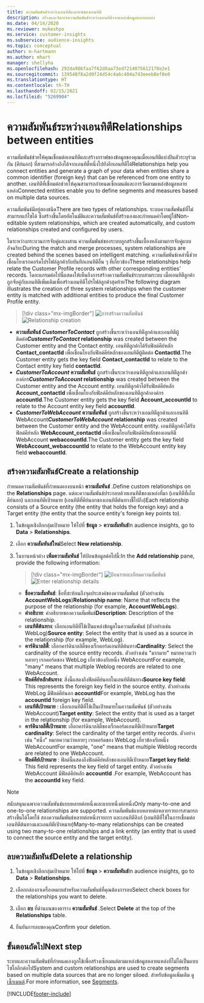 ```yaml
---
title: ความสัมพันธ์ระหว่างเอนทิตีและพาธของเอนทิตี
description: สร้างและจัดการความสัมพันธ์ระหว่างเอนทิตีจากแหล่งข้อมูลหลายแหล่ง
ms.date: 04/14/2020
ms.reviewer: mukeshpo
ms.service: customer-insights
ms.subservice: audience-insights
ms.topic: conceptual
author: m-hartmann
ms.author: mhart
manager: shellyha
ms.openlocfilehash: 292da986faa7f62d8aa73ed7214075612178e2e1
ms.sourcegitcommit: 139548f8a2d0f24d54c4a6c404a743eeeb8ef8e0
ms.translationtype: HT
ms.contentlocale: th-TH
ms.lasthandoff: 02/15/2021
ms.locfileid: "5269904"
---
```

# <a name="relationships-between-entities"></a><span data-ttu-id="bdf4a-103">ความสัมพันธ์ระหว่างเอนทิตี</span><span class="sxs-lookup"><span data-stu-id="bdf4a-103">Relationships between entities</span></span>

<span data-ttu-id="bdf4a-104">ความสัมพันธ์ช่วยให้คุณเชื่อมต่อเอนทิตีและสร้างกราฟของข้อมูลของคุณเมื่อเอนทิตีแบ่งปันตัวระบุร่วมกัน (คีย์นอก) ที่สามารถอ้างอิงได้จากเอนทิตี้หนึ่งไปยังอีกเอนทิตีได้</span><span class="sxs-lookup"><span data-stu-id="bdf4a-104">Relationships help you connect entities and generate a graph of your data when entities share a common identifier (foreign key) that can be referenced from one entity to another.</span></span> <span data-ttu-id="bdf4a-105">เอนทิตีที่เชื่อมต่อช่วยให้คุณสามารถกำหนดเซ็กเมนต์และการวัดตามแหล่งข้อมูลหลายแหล่ง</span><span class="sxs-lookup"><span data-stu-id="bdf4a-105">Connected entities enable you to define segments and measures based on multiple data sources.</span></span>

<span data-ttu-id="bdf4a-106">ความสัมพันธ์มีอยู่สองชนิด</span><span class="sxs-lookup"><span data-stu-id="bdf4a-106">There are two types of relationships.</span></span> <span data-ttu-id="bdf4a-107">ระบบความสัมพันธ์ที่ไม่สามารถแก้ไขได้ ซึ่งสร้างขึ้นโดยอัตโนมัติและความสัมพันธ์ที่สร้างเองและกำหนดค่าโดยผู้ใช้</span><span class="sxs-lookup"><span data-stu-id="bdf4a-107">Non-editable system relationships, which are created automatically, and custom relationships created and configured by users.</span></span>

<span data-ttu-id="bdf4a-108">ในระหว่างกระบวนการจับคู่และผสาน ความสัมพันธ์ของระบบถูกสร้างขึ้นเบื้องหลังตามการจับคู่แบบอัจฉริยะ</span><span class="sxs-lookup"><span data-stu-id="bdf4a-108">During the match and merge processes, system relationships are created behind the scenes based on intelligent matching.</span></span> <span data-ttu-id="bdf4a-109">ความสัมพันธ์เหล่านี้ช่วยเชื่อมโยงเรกคอร์ดโปรไฟล์ลูกค้ากับบันทึกเอนทิตีอื่น ๆ ที่เกี่ยวข้อง</span><span class="sxs-lookup"><span data-stu-id="bdf4a-109">These relationships help relate the Customer Profile records with other corresponding entities' records.</span></span> <span data-ttu-id="bdf4a-110">ไดอะแกรมต่อไปนี้แสดงให้เห็นถึงการสร้างความสัมพันธ์ระบบสามระบบ เมื่อเอนทิตีลูกค้าถูกจับคู่กับเอนทิตีเพิ่มเติมเพื่อสร้างเอนทิตีโปรไฟล์ลูกค้าสุดท้าย</span><span class="sxs-lookup"><span data-stu-id="bdf4a-110">The following diagram illustrates the creation of three system relationships when the customer entity is matched with additional entities to produce the final Customer Profile entity.</span></span>

> [!div class="mx-imgBorder"]
> <span data-ttu-id="bdf4a-111">![การสร้างความสัมพันธ์](media/relationships-entities-merge.png "การสร้างความสัมพันธ์")</span><span class="sxs-lookup"><span data-stu-id="bdf4a-111">![Relationship creation](media/relationships-entities-merge.png "Relationship creation")</span></span>

- <span data-ttu-id="bdf4a-112">**ความสัมพันธ์ *CustomerToContact*** ถูกสร้างขึ้นระหว่างเอนทิตีลูกค้าและเอนทิตีผู้ติดต่อ</span><span class="sxs-lookup"><span data-stu-id="bdf4a-112">***CustomerToContact* relationship** was created between the Customer entity and the Contact entity.</span></span> <span data-ttu-id="bdf4a-113">เอนทิตีลูกค้าได้รับฟิลด์คีย์หลัก **Contact_contactId** เพื่อเชื่อมโยงกับฟิลด์คีย์หลักของเอนทิตีผู้ติดต่อ **ContactId**.</span><span class="sxs-lookup"><span data-stu-id="bdf4a-113">The Customer entity gets the key field **Contact_contactId** to relate to the Contact entity key field **contactId**.</span></span>
- <span data-ttu-id="bdf4a-114">***CustomerToAccount* ความสัมพันธ์** ถูกสร้างขึ้นระหว่างเอนทิตีลูกค้าและเอนทิตีลูกค้าองค์กร</span><span class="sxs-lookup"><span data-stu-id="bdf4a-114">***CustomerToAccount* relationship** was created between the Customer entity and the Account entity.</span></span> <span data-ttu-id="bdf4a-115">เอนทิตีลูกค้าได้รับฟิลด์คีย์หลัก **Account_contactId** เพื่อเชื่อมโยงกับฟิลด์คีย์หลักของเอนทิตีลูกค้าองค์กร **accountId**.</span><span class="sxs-lookup"><span data-stu-id="bdf4a-115">The Customer entity gets the key field **Account_accountId** to relate to the Account entity key field **accountId**.</span></span>
- <span data-ttu-id="bdf4a-116">***CustomerToWebAccount* ความสัมพันธ์** ถูกสร้างขึ้นระหว่างเอนทิตีลูกค้าและเอนทิตี WebAccount</span><span class="sxs-lookup"><span data-stu-id="bdf4a-116">***CustomerToWebAccount* relationship** was created between the Customer entity and the WebAccount entity.</span></span> <span data-ttu-id="bdf4a-117">เอนทิตีลูกค้าได้รับฟิลด์คีย์หลัก **WebAccount_contactId** เพื่อเชื่อมโยงกับฟิลด์คีย์หลักของเอนทิตี WebAccount **webaccountId**.</span><span class="sxs-lookup"><span data-stu-id="bdf4a-117">The Customer entity gets the key field **WebAccount_webaccountId** to relate to the WebAccount entity key field **webaccountId**.</span></span>

## <a name="create-a-relationship"></a><span data-ttu-id="bdf4a-118">สร้างความสัมพันธ์</span><span class="sxs-lookup"><span data-stu-id="bdf4a-118">Create a relationship</span></span>

<span data-ttu-id="bdf4a-119">กำหนดความสัมพันธ์ที่กำหนดเองบนหน้า **ความสัมพันธ์** .</span><span class="sxs-lookup"><span data-stu-id="bdf4a-119">Define custom relationships on the **Relationships** page.</span></span> <span data-ttu-id="bdf4a-120">แต่ละความสัมพันธ์ประกอบด้วยเอนทิตีของแหล่งที่มา (เอนทิตีที่เก็บคีย์นอก) และเอนทิตีเป้าหมาย (เอนทิตีที่คีย์นอกของเอนทิตีต้นทางชี้ไปถึง)</span><span class="sxs-lookup"><span data-stu-id="bdf4a-120">Each relationship consists of a Source entity (the entity that holds the foreign key) and a Target entity (the entity that the source entity's foreign key points to).</span></span>

1. <span data-ttu-id="bdf4a-121">ในข้อมูลเชิงลึกกลุ่มเป้าหมาย ให้ไปที่ **ข้อมูล** > **ความสัมพันธ์**</span><span class="sxs-lookup"><span data-stu-id="bdf4a-121">In audience insights, go to **Data** > **Relationships**.</span></span>

2. <span data-ttu-id="bdf4a-122">เลือก **ความสัมพันธ์ใหม่**</span><span class="sxs-lookup"><span data-stu-id="bdf4a-122">Select **New relationship**.</span></span>

3. <span data-ttu-id="bdf4a-123">ในบานหน้าต่าง **เพิ่มความสัมพันธ์** ให้ป้อนข้อมูลต่อไปนี้:</span><span class="sxs-lookup"><span data-stu-id="bdf4a-123">In the **Add relationship** pane, provide the following information:</span></span>

   > [!div class="mx-imgBorder"]
   > <span data-ttu-id="bdf4a-124">![ป้อนรายละเอียดความสัมพันธ์](media/relationships-add.png "ป้อนรายละเอียดความสัมพันธ์")</span><span class="sxs-lookup"><span data-stu-id="bdf4a-124">![Enter relationship details](media/relationships-add.png "Enter relationship details")</span></span>

   - <span data-ttu-id="bdf4a-125">**ชื่อความสัมพันธ์**: ชื่อที่สะท้อนถึงจุดประสงค์ของความสัมพันธ์ (ตัวอย่างเช่น **AccountWebLogs**)</span><span class="sxs-lookup"><span data-stu-id="bdf4a-125">**Relationship name**: Name that reflects the purpose of the relationship (for example, **AccountWebLogs**).</span></span>
   - <span data-ttu-id="bdf4a-126">**คำอธิบาย**: คำอธิบายของความสัมพันธ์</span><span class="sxs-lookup"><span data-stu-id="bdf4a-126">**Description**: Description of the relationship.</span></span>
   - <span data-ttu-id="bdf4a-127">**เอนทิตีต้นทาง**: เลือกเอนทิตีที่ใช้เป็นแหล่งข้อมูลในความสัมพันธ์ (ตัวอย่างเช่น WebLog)</span><span class="sxs-lookup"><span data-stu-id="bdf4a-127">**Source entity**: Select the entity that is used as a source in the relationship (for example, WebLog).</span></span>
   - <span data-ttu-id="bdf4a-128">**คาร์ดินาลลิตี้**: เลือกคาร์ดินาลลิตี้ของเร็กคอร์ดเอนทิตีต้นทาง</span><span class="sxs-lookup"><span data-stu-id="bdf4a-128">**Cardinality**: Select the cardinality of the source entity records.</span></span> <span data-ttu-id="bdf4a-129">ตัวอย่างเช่น "มากมาย" หมายความว่าหลายๆ เรกคอร์ดของ WebLog เกี่ยวข้องกับหนึ่ง WebAccount</span><span class="sxs-lookup"><span data-stu-id="bdf4a-129">For example, "many" means that multiple Weblog records are related to one WebAccount.</span></span>
   - <span data-ttu-id="bdf4a-130">**ฟิลด์คีย์หลักต้นทาง**: สิ่งนี้แสดงถึงฟิลด์คีย์นอกในเอนทิตีต้นทาง</span><span class="sxs-lookup"><span data-stu-id="bdf4a-130">**Source key field**: This represents the foreign key field in the source entity.</span></span> <span data-ttu-id="bdf4a-131">ตัวอย่างเช่น WebLog มีฟิลด์คีย์นอก **accountId**</span><span class="sxs-lookup"><span data-stu-id="bdf4a-131">For example, WebLog has the **accountId** foreign key field.</span></span>
   - <span data-ttu-id="bdf4a-132">**เอนทิตีเป้าหมาย** : เลือกเอนทิตีที่ใช้เป็นเป้าหมายในความสัมพันธ์ (ตัวอย่างเช่น WebAccount)</span><span class="sxs-lookup"><span data-stu-id="bdf4a-132">**Target entity**: Select the entity that is used as a target in the relationship (for example, WebAccount).</span></span>
   - <span data-ttu-id="bdf4a-133">**คาร์ดินาลลิตี้เป้าหมาย**: เลือกคาร์ดินาลลิตี้ของเร็กคอร์ดเอนทิตีเป้าหมาย</span><span class="sxs-lookup"><span data-stu-id="bdf4a-133">**Target cardinality**: Select the cardinality of the target entity records.</span></span> <span data-ttu-id="bdf4a-134">ตัวอย่างเช่น "หนึ่ง" หมายความว่าหลายๆ เรกคอร์ดของ WebLog เกี่ยวข้องกับหนึ่ง WebAccount</span><span class="sxs-lookup"><span data-stu-id="bdf4a-134">For example, "one" means that multiple Weblog records are related to one WebAccount.</span></span>
   - <span data-ttu-id="bdf4a-135">**ฟิลด์คีย์เป้าหมาย** : ฟิลด์นี้แสดงถึงฟิลด์คีย์หลักของเอนทิตีเป้าหมาย</span><span class="sxs-lookup"><span data-stu-id="bdf4a-135">**Target key field**: This field represents the key field of target entity.</span></span> <span data-ttu-id="bdf4a-136">ตัวอย่างเช่น WebAccount มีฟิลด์คีย์หลัก **accountId** .</span><span class="sxs-lookup"><span data-stu-id="bdf4a-136">For example, WebAccount has the **accountId** key field.</span></span>

> [!NOTE]
> <span data-ttu-id="bdf4a-137">สนับสนุนเฉพาะความสัมพันธ์แบบหลายต่อหนึ่งและแบบหนึ่งต่อหนึ่ง</span><span class="sxs-lookup"><span data-stu-id="bdf4a-137">Only many-to-one and one-to-one relationships are supported.</span></span> <span data-ttu-id="bdf4a-138">ความสัมพันธ์แบบหลายต่อหลายรายการสามารถสร้างขึ้นได้โดยใช้ สองความสัมพันธ์หลายต่อหนึ่งรายการ และเอนทิตีลิงก์ (เอนทิตีที่ใช้ในการเชื่อมต่อเอนทิตีต้นทางและเอนทิตีเป้าหมาย)</span><span class="sxs-lookup"><span data-stu-id="bdf4a-138">Many-to-many relationships can be created using two many-to-one relationships and a link entity (an entity that is used to connect the source entity and the target entity).</span></span>

## <a name="delete-a-relationship"></a><span data-ttu-id="bdf4a-139">ลบความสัมพันธ์</span><span class="sxs-lookup"><span data-stu-id="bdf4a-139">Delete a relationship</span></span>

1. <span data-ttu-id="bdf4a-140">ในข้อมูลเชิงลึกกลุ่มเป้าหมาย ให้ไปที่ **ข้อมูล** > **ความสัมพันธ์**</span><span class="sxs-lookup"><span data-stu-id="bdf4a-140">In audience insights, go to **Data** > **Relationships**.</span></span>

2. <span data-ttu-id="bdf4a-141">เลือกกล่องกาเครื่องหมายสำหรับความสัมพันธ์ที่คุณต้องการลบ</span><span class="sxs-lookup"><span data-stu-id="bdf4a-141">Select check boxes for the relationships you want to delete.</span></span>

3. <span data-ttu-id="bdf4a-142">เลือก **ลบ** ที่ด้านบนของตาราง **ความสัมพันธ์** .</span><span class="sxs-lookup"><span data-stu-id="bdf4a-142">Select **Delete** at the top of the **Relationships** table.</span></span>

4. <span data-ttu-id="bdf4a-143">ยืนยันการลบของคุณ</span><span class="sxs-lookup"><span data-stu-id="bdf4a-143">Confirm your deletion.</span></span>

## <a name="next-step"></a><span data-ttu-id="bdf4a-144">ขั้นตอนถัดไป</span><span class="sxs-lookup"><span data-stu-id="bdf4a-144">Next step</span></span>

<span data-ttu-id="bdf4a-145">ระบบและความสัมพันธ์ที่กำหนดเองถูกใช้เพื่อสร้างเซ็กเมนต์ตามแหล่งข้อมูลหลายแหล่งที่ไม่ได้เป็นแบบไซโลอีกต่อไป</span><span class="sxs-lookup"><span data-stu-id="bdf4a-145">System and custom relationships are used to create segments based on multiple data sources that are no longer siloed.</span></span> <span data-ttu-id="bdf4a-146">สำหรับข้อมูลเพิ่มเติม ดู [เซ็กเมนต์](segments.md).</span><span class="sxs-lookup"><span data-stu-id="bdf4a-146">For more information, see [Segments](segments.md).</span></span>


[!INCLUDE[footer-include](../includes/footer-banner.md)]